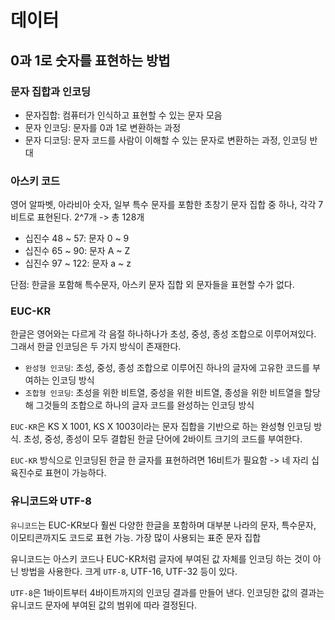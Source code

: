 # 데이터
## 0과 1로 숫자를 표현하는 방법
### 문자 집합과 인코딩
- 문자집합: 컴퓨터가 인식하고 표현할 수 있는 문자 모음
- 문자 인코딩: 문자를 0과 1로 변환하는 과정
- 문자 디코딩: 문자 코드를 사람이 이해할 수 있는 문자로 변환하는 과정, 인코딩 반대

### 아스키 코드
영어 알파벳, 아라비아 숫자, 일부 특수 문자를 포함한 초창기 문자 집합 중 하나, 각각 7비트로 표현된다. 2^7개 -> 총 128개

- 십진수 48 ~ 57: 문자 0 ~ 9
- 십진수 65 ~ 90: 문자 A ~ Z
- 십진수 97 ~ 122: 문자 a ~ z

단점: 한글을 포함해 특수문자, 아스키 문자 집합 외 문자들을 표현할 수가 없다.

### EUC-KR
한글은 영어와는 다르게 각 음절 하나하나가 초성, 중성, 종성 조합으로 이루어져있다. 그래서 한글 인코딩은 두 가지 방식이 존재한다.

- `완성형 인코딩`: 초성, 중성, 종성 조합으로 이루어진 하나의 글자에 고유한 코드를 부여하는 인코딩 방식
- `조합형 인코딩`: 초성을 위한 비트열, 중성을 위한 비트열, 종성을 위한 비트열을 할당해 그것들의 조합으로 하나의 글자 코드를 완성하는 인코딩 방식

`EUC-KR`은 KS X 1001, KS X 1003이라는 문자 집합을 기반으로 하는 완성형 인코딩 방식. 초성, 중성, 종성이 모두 결합된 한글 단어에 2바이트 크기의 코드를 부여한다.

`EUC-KR` 방식으로 인코딩된 한글 한 글자를 표현하려면 16비트가 필요함
-> 네 자리 십육진수로 표현이 가능하다.

### 유니코드와 UTF-8
`유니코드`는 EUC-KR보다 훨씬 다양한 한글을 포함하며 대부분 나라의 문자, 특수문자, 이모티콘까지도 코드로 표현 가능. 가장 많이 사용되는 표준 문자 집합

유니코드는 아스키 코드나 EUC-KR처럼 글자에 부여된 값 자체를 인코딩 하는 것이 아닌 방법을 사용한다. 크게 `UTF-8`, UTF-16, UTF-32 등이 있다.

`UTF-8`은 1바이트부터 4바이트까지의 인코딩 결과를 만들어 낸다. 인코딩한 값의 결과는 유니코드 문자에 부여된 값의 범위에 따라 결정된다.
